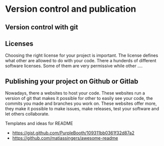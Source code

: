 # Version control and publication

## Version control with git 

## Licenses

Choosing the right license for your project is important. The license defines what other are allowed to do with your code. There a hunderds of different software licenses. Some of them are very permissive while other .... 

## Publishing your project on Github or Gitlab

Nowadays, there a websites to host your code. These websites run a version of git that makes it possible for other to easily see your code, the commits you made and branches you work on. These websites offer more, they make it possible to make issues, make releases, test your software and let others collaborate. 



Templates and ideas for README
- https://gist.github.com/PurpleBooth/109311bb0361f32d87a2
- https://github.com/matiassingers/awesome-readme
